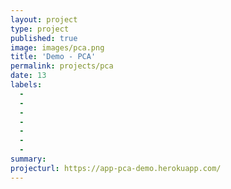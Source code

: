 ```yaml
---
layout: project
type: project
published: true
image: images/pca.png
title: 'Demo - PCA'
permalink: projects/pca
date: 13
labels:
  -  
  - 
  - 
  - 
  - 
  - 
  - 
summary: 
projecturl: https://app-pca-demo.herokuapp.com/
---
```

